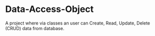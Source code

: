 # Data-Access-Object
A project where via classes an user can Create, Read, Update, Delete (CRUD) data from database.
